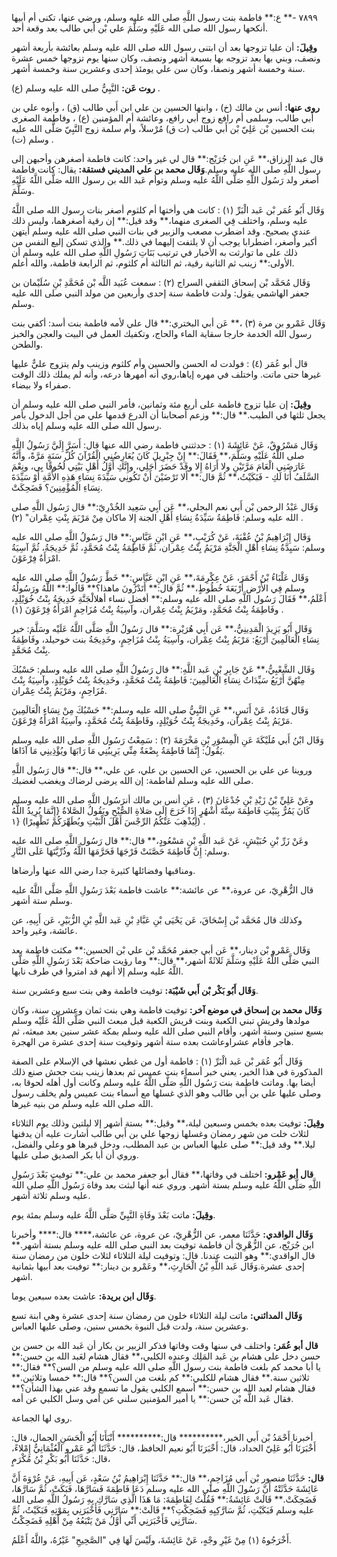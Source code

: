 ٧٨٩٩ -** ع:** فاطمة بنت رسول اللَّهِ صلى الله عليه وسلم، ورضي عنها، تكنى أم أبيها أنكحها رسول الله صلى الله عَلَيْهِ وسَلَّمَ علي بْن أَبي طالب بعد وقعة أحد.

**وقِيلَ:** أن عليا تزوجها بعد أن ابتنى رسول الله صلى الله عليه وسلم بعائشة بأربعة أشهر ونصف، وبني بها بعد تزوجه بها بسبعة أشهر ونصف، وكان سنها يوم تزوجها خمس عشرة سنة وخمسة أشهر ونصفا، وكان سن علي يومئذ إحدى وعشرين سنة وخمسة أشهر.

**روت عَن:** النَّبِيُّ صلى الله عليه وسلم (ع) .

**روى عنها:** أنس بن مالك (خ) ، وابنها الحسين بن علي ابن أَبي طالب (ق) ، وأبوه علي بن أَبي طالب، وسلمى أم رافع زوج أبي رافع، وعائشة أم المؤمنين (ع) ، وفاطمة الصغرى بنت الحسين بْن عَلِيّ بْن أَبي طالب (ت ق) مُرْسلاً، وأم سلمة زوج النَّبِيّ صَلَّى الله عليه وسلم (ت) .

قال عبد الرزاق،** عَنِ ابن جُرَيْج:** قال لي غير واحد: كانت فاطمة أصغرهن وأحبهن إلى رسول اللَّهِ صلى الله عليه وسلم.**وَقَال محمد بن علي المديني فستقة:** يقال: كانت فاطمة أصغر ولد رَسُول اللَّهِ صَلَّى اللَّهُ عليه وسلم وتوأم عَبد الله بن رسول االله صَلَّى اللَّهُ عَلَيْهِ وسَلَّمَ.

وَقَال أَبُو عُمَر بْن عَبد الْبَرِّ (١) : كانت هي وأختها أم كلثوم أصغر بنات رسول الله صلى اللَّهُ عليه وسلم، واختلف فِي الصغرى منهما،** وقد قيل:** إن رقية أصغرهما، وليس ذلك عندي بصحيح. وقد اضطرب مصعب والزبير في بنات النبي صلى الله عليه وسلم أيتهن أكبر وأصغر، اضطرابا يوجب أن لا يلتفت إليهما في ذلك.** والذي تسكن إليع النفس من ذلك على ما توارثت به الأخبار في ترتيب بَنَاتِ رَسُولِ اللَّهِ صلى الله عليه وسلم أن الأولى:** زينب ثم الثانية رقية، ثم الثالثة أم كلثوم، ثم الرابعة فاطمة، والله أعلم.

وَقَال مُحَمَّد بْن إسحاق الثقفي السراج (٢) : سمعت عُبَيد اللَّه بْن مُحَمَّدِ بْنِ سُلَيْمان بن جعفر الهاشمي يقول: ولدت فاطمة سنة إحدى وأربعين من مولد النبي صلى الله عليه وسلم.

وَقَال عَمْرو بن مرة (٣) ،** عَن أبي البختري:** قال علي لأمه فاطمة بنت أسد: أكفي بنت رسول الله الخدمة خارجا سقاية الماء والحاج، وتكفيك العمل في البيت والعجن والخبز والطحن.

قال أبو عُمَر (٤) : فولدت له الحسن والحسين وأم كلثوم وزينب ولم يتزوج عليٌّ عليها غيرها حتى ماتت. واختلف في مهره إياها،روي أنه أمهرها درعه، وأنه لم يملك ذلك الوقت صفراء ولا بيضاء.

**وقِيلَ:** إن عليا تزوج فاطمة على أربع مئة وثمانين، فأمر النبي صلى الله عليه وسلم أن يجعل ثلثها في الطيب.** قال:** وزعم أصحابنا أن الدرع قدمها علي من أجل الدخول بأمر رسول الله صلى الله عليه وسلم إياه بذلك.

وَقَال مَسْرُوقٌ، عَنْ عَائِشَةَ (١) : حدثتني فاطمة رضي الله عنها قال: أَسَرَّ إِلَيَّ رَسُولُ اللَّهِ صلى اللَّهُ عَلَيْهِ وسَلَّمَ،** فَقَالَ:** إِنْ جِبْرِيلَ كَانَ يُعَارِضُنِي الْقُرْآنَ كُلَّ سَنَةٍ مَرَّةً، وأَنَّهُ عَارَضَنِي الْعَامَ مَرَّتَيْنِ ولا أَرَاهُ إِلا وقَدْ حَضَرَ أَجَلِي، وإِنَّكِ أَوَّلُ أَهْلِ بَيْتِي لُحُوقًا بِي، ونِعْمَ السَّلَفُ أَنَا لَكِ - فَبَكَيْتُ،** ثُمَّ قال:** أَلا تَرْضَيْنَ أَنْ تَكُونِي سَيِّدَةَ نِسَاءِ هَذِهِ الأُمَّةِ أَوْ سَيِّدَةَ نِسَاءِ الْمُؤْمِنِينَ؟ فَضَحِكَتْ.

وَقَال عَبْدُ الرحمن بْن أَبي نعم البجلي،** عَن أَبِي سَعِيد الخُدْرِيّ:** قال رَسُول اللَّهِ صلى الله عليه وسلم: فَاطِمَةُ سَيِّدَةُ نِسَاءِ أَهْلِ الجنة إلا ماكان مِنْ مَرْيَمَ بِنْتِ عِمْران" (٢) .

وَقَال إِبْرَاهِيمُ بْنُ عُقْبَةَ، عَنْ كُرَيْبٍ،** عَنِ ابْنِ عَبَّاسٍ:** قال رَسُولُ اللَّهِ صلى الله عليه وسلم: سَيِدَّةُ نِسَاءِ أَهْلِ الْجَنَّةِ مَرْيَمُ بِنْتُ عِمْران، ثُمَّ فَاطِمَةُ بِنْتُ مُحَمَّدٍ، ثُمَّ خَدِيجَةُ، ثُمَّ آسِيَةُ امْرَأَةُ فِرْعَوْنَ.

وَقَال عَلْبَاءُ بْنُ أَحْمَرَ، عَنْ عِكْرِمَةَ،** عَنِ ابْنِ عَبَّاسٍ:** خَطَّ رَسُولُ اللَّهِ صلى الله عليه وسلم فِي الأَرْضِ أَرْبَعَةَ خُطُوطٍ،** ثُمَّ قال:** أَتَدْرُونَ ماهذا؟** قَالُوا:** اللَّهُ ورَسُولُهُ أَعْلَمُ،** فَقَالَ رَسُول اللَّهِ صلى الله عليه وسلم:** أفضل نساء أهلالْجَنَّةِ خَدِيجَةُ بِنْتُ خُوَيْلِدٍ، وفَاطِمَةُ بِنْتُ مُحَمَّدٍ، ومَرْيَمُ بِنْتُ عِمْران، وآسِيَةُ بِنْتُ مُزَاحِمٍ امْرَأَةُ فِرْعَوْنَ (١) .

وَقَال أَبُو يَزِيدَ الْمَدِينِيُّ،** عَن أَبِي هُرَيْرة:** قال رَسُولُ اللَّهِ صَلَّى اللَّهُ عَلَيْه وسَلَّمَ: خير نِسَاءِ الْعَالَمِينَ أَرْبَعُ: مَرْيَمُ بِنْتُ عِمْران، وآسِيَةُ بِنْتُ مُزَاحِمٍ، وخَدِيجَةُ بنت خوحيلد، وفَاطِمَةُ بِنْتُ مُحَمَّدٍ.

وَقَال الشَّعْبِيُّ،** عَنْ جَابِرِ بْنِ عَبد اللَّهِ:** قال رَسُولُ اللَّهِ صلى الله عليه وسلم: حَسْبُكَ مِنْهُنَّ أَرْبَعُ سَيِّدَاتُ نِسَاءِ الْعَالَمِينَ: فَاطِمَةُ بِنْتُ مُحَمَّدٍ، وخَدِيجَةُ بِنْتُ خُوَيْلِدٍ، وآسِيَةُ بِنْتُ مُزَاحِمٍ، ومَرْيَمُ بِنْتُ عِمْران.

وَقَال قَتَادَةُ، عَنْ أَنَسٍ،** عَنِ النَّبِيُّ صلى الله عليه وسلم:** حَسْبُكَ مِنْ نِسَاءِ الْعَالَمِينَ مَرْيَمُ بِنْتُ عِمْران، وخَدِيجَةُ بِنْتُ خُوَيْلِدٍ، وفَاطِمَةُ بِنْتُ مُحَمَّدٍ، وآسِيَةُ امْرَأَةُ فِرْعَوْنَ.

وَقَال ابْنُ أَبي مُلَيْكَةَ عَنِ الْمِسْوَرِ بْنِ مَخْرَمَةَ (٢) : سَمِعْتُ رَسُول اللَّهِ صلى الله عليه وسلم يَقُولُ: إِنَّمَا فَاطِمَةُ بِضْعَةٌ مِنِّي يَرِيبُنِي مَا رَابَهَا ويُؤْذِينِي مَا آذَاهَا.

وروينا عن علي بن الحسين، عن الحسين بن علي، عن علي،** قال:** قال رَسُول اللَّهِ صلى الله عليه وسلم لفاطمة: إن الله يرضى لرضاك ويغضب لغضبك.

وعَنْ عَلِيِّ بْنُ زَيْدِ بْنِ جُدْعَانَ (٣) ، عَنِ أنس بن مالك أنرَسُول اللَّهِ صلى الله عليه وسلم كَانَ يَمُرُّ بِبَيْتِ فَاطِمَةَ سِتَّةَ أَشْهُرٍ إِذَا خَرَجَ إِلَى صَلاةِ الصُّبْحِ ويَقُولُ الصَّلاةُ {إِنَّمَا يُرِيدُ اللَّهُ لِيُذْهِبَ عَنْكُمُ الرِّجْسَ أَهْلَ الْبَيْتِ ويُطَهِّرَكُمْ تَطْهِيرًا) {١) .

وعَنْ زَرِّ بْنِ حُبَيْشٍ، عَنْ عَبد اللَّهِ بْنِ مَسْعُودٍ،** قال:** قال رَسُول اللَّهِ صلى الله عليه وسلم: إِنَّ فَاطِمَةَ حَصَّنَتْ فَرْجَهَا فَحَرَّمَهَا اللَّهُ وذُرِّيَّتَهَا عَلَى النَّارِ.

ومناقبها وفضائلها كثيرة جدا رضي الله عنها وأرضاها.

قال الزُّهْرِيّ، عن عروة،** عن عائشة:** عاشت فاطمة بَعْدَ رَسُولِ اللَّهِ صَلَّى اللَّهُ عليه وسلم ستة أشهر.

وكذلك قال مُحَمَّد بْن إِسْحَاقَ، عَن يَحْيَى بْنِ عَبَّادِ بْنِ عَبد اللَّهِ بْنِ الزُّبَيْرِ، عَن أَبِيهِ، عن عائشة، وغير واحد.

وَقَال عَمْرو بْن دينار،** عَن أبي جعفر مُحَمَّد بْن علي بْن الحسين:** مكثت فاطمة بعد النبي صَلَّى اللَّهُ عَلَيْهِ وسَلَّمَ ثَلاثَةٌ أشهر،** قال:** وما رؤيت ضاحكة بَعْدَ رَسُولِ اللَّهِ صَلَّى اللَّهُ عليه وسلم إلا أنهم قد امتروا في طرف نابها.

**وَقَال أَبُو بَكْر بْن أَبي شَيْبَة:** توفيت فاطمة وهي بنت سبع وعشرين سنة.

**وَقَال محمد بن إسحاق في موضع آخر:** توفيت فاطمة وهي بنت ثمان وعشرين سنة، وكان مولدها وقريش تبني الكعبة وبنت قريش الكعبة قبل مبعث النبي صَلَّى اللَّهُ عَلَيْه وسلم بسبع سنين وستة أشهر، وأقام النبي صلى الله عليه وسلم بمكة عشر سنين بعد مبعثه، ثم هاجر فأقام عشراوعاشت بعده ستة أشهر وتوفيت سنة إحدى عشرة من الهجرة.

وَقَال أَبُو عُمَر بْن عَبد الْبَرِّ (١) : فاطمة أول من غطي نعشها في الإسلام على الصفة المذكورة في هذا الخبر، يعني خبر أسماء بنت عميس ثم بعدها زينب بنت جحش صنع ذلك أيضا بها. وماتت فاطمة بنت رَسُول اللَّهِ صَلَّى اللَّهُ عليه وسلم وكانت أول أهله لحوقا به، وصلى عليها علي بن أَبي طالب وهو الذي غسلها مع أسماء بنت عميس ولم يخلف رسول الله صلى الله عليه وسلم من بنيه غيرها.

**وقِيلَ:** توفيت بعده بخمس وسبعين ليلة،** وقيل:** بستة أشهر إلا ليلتين وذلك يوم الثلاثاء لثلاث خلت من شهر رمضان وغسلها زوجها علي بن أَبي طالب أشارت عليه أن يدفنها ليلا.** وقد قيل:** صلى عليها العباس بن عبد المطلب، ودخل قبرها هو وعلي والفضل، وروي أن أبا بكر الصديق صلى عليها.

**قال أبو عَمْرو:** اختلف في وفاتها،** فقال أبو جعفر محمد بن علي:** توفيت بَعْدَ رَسُولِ اللَّهِ صَلَّى اللَّهُ عليه وسلم بستة أشهر. وروي عنه أنها لبثت بعد وفاة رَسُول اللَّهِ صلى الله عليه وسلم ثلاثة أشهر.

**وقِيلَ:** ماتت بَعْدَ وفَاةِ النَّبِيِّ صَلَّى اللَّهُ عليه وسلم بمئة يوم.

**وَقَال الواقدي:** حَدَّثَنَا معمر، عن الزُّهْرِيّ، عن عروة، عن عائشة،**** قال:**** وأخبرنا ابن جُرَيْج، عن الزُّهْرِيّ أن فاطمة توفيت بعد النبي صلى الله عليه وسلم بستة أشهر.** قال الواقدي:** وهو الثبت عندنا. قال: وتوفيت ليلة الثلاثاء لثلاث خلون من رمضان سنة إحدى عشرة.وَقَال عَبد اللَّهِ بْنُ الْحَارِثِ،** وعَمْرو بن دينار:** توفيت بعد أبيها بثمانية اشهر.

**وَقَال ابن بريدة:** عاشت بعده سبعين يوما.

**وَقَال المدائني:** ماتت ليلة الثلاثاء خلون من رمضان سنة إحدى عشرة وهي ابنة تسع وعشرين سنة، ولدت قبل النبوة بخمس سنين، وصلى عليها العباس.

**قال أبو عُمَر:** واختلف في سنها وقت وفاتها فذكر الزبير بن بكار أن عَبد الله بن حسن بن حسن دخل على هشام بن عَبد المَلِك وعنده الكلبي،** فقال هشام لعَبد الله بن حسن:** يا أبا محمد كم بلغت فاطمة بنت رسول اللَّهِ صلى الله عليه وسلم من السن؟** فقال:** ثلاثين سنة.** فقال هشام للكلبي:** كم بلغت من السن؟** قال:** خمسا وثلاثين.** فقال هشام لعبد الله بن حسن:** أسمع الكلبي يقول ما تسمع وقد عني بهذا الشأن؟** فقال عَبد اللَّه بْن حسن:** يا أمير المؤمنين سلني عن أمي وسل الكلبي عن أمه.

روى لها الجماعة.

أخبرنا أَحْمَدُ بْن أَبي الخير،********** قال:********** أَنْبَأَنَا أَبُو الْحَسَنِ الجمال، قال: أَخْبَرَنَا أَبُو عَلِيّ الحداد، قال: أَخْبَرَنَا أَبُو نعيم الحافظ، قال: حَدَّثَنَا أَبُو عَمْرو الْعُثْمَانِيُّ إِمْلاءً، قال: حَدَّثَنَا أَبُو بَكْرِ بْنُ مُكْرَمٍ،

**قال:** حَدَّثَنَا منصور بْن أَبي مُزَاحِمٍ،** قال:** حَدَّثَنَا إِبْرَاهِيمُ بْنُ سَعْدٍ، عَن أَبِيهِ، عَنْ عُرْوَةَ أَنَّ عَائِشَةَ حَدَّثَتْهُ أَنَّ رَسُولَ اللَّهِ صلى الله عليه وسلم دَعَا فَاطِمَةَ فَسَارَّهَا، فَبَكَتْ، ثُمَّ سَارَّهَا، فَضَحِكَتْ.** قَالَتْ عَائِشَةُ:** فَقُلْتُ لِفَاطِمَةَ: مَا هَذَا الَّذِي سَارَّكِ بِهِ رَسُولُ اللَّهِ صلى الله عليه وسلم فَبَكَيْتِ، ثُمَّ سَارَّكِبِهِ فَضَحِكْتِ؟** قَالَتْ:** سَارَّنِي فَأَخْبَرَنِي بِمَوْتِهِ فَبَكَيْتُ، ثُمَّ سَارَّنِي فَأَخْبَرَنِي أَنِّي أَوَّلُ مَنْ يَتْبَعُهُ مِنْ أَهْلِهِ فَضَحِكْتُ.

أَخْرَجُوهُ (١) مِنْ غَيْرِ وجْهٍ، عَنْ عَائِشَةَ، ولَيْسَ لَهَا فِي "الصَّحِيحِ" غَيْرُهُ، واللَّهُ أَعْلَمُ.